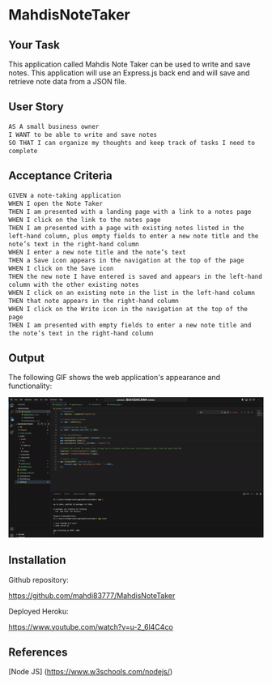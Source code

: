 # MahdisNoteTaker

## Your Task

This application called Mahdis Note Taker can be used to write and save notes. This application will use an Express.js back end and will save and retrieve note data from a JSON file.

## User Story

```
AS A small business owner
I WANT to be able to write and save notes
SO THAT I can organize my thoughts and keep track of tasks I need to complete
```

## Acceptance Criteria

```
GIVEN a note-taking application
WHEN I open the Note Taker
THEN I am presented with a landing page with a link to a notes page
WHEN I click on the link to the notes page
THEN I am presented with a page with existing notes listed in the left-hand column, plus empty fields to enter a new note title and the note’s text in the right-hand column
WHEN I enter a new note title and the note’s text
THEN a Save icon appears in the navigation at the top of the page
WHEN I click on the Save icon
THEN the new note I have entered is saved and appears in the left-hand column with the other existing notes
WHEN I click on an existing note in the list in the left-hand column
THEN that note appears in the right-hand column
WHEN I click on the Write icon in the navigation at the top of the page
THEN I am presented with empty fields to enter a new note title and the note’s text in the right-hand column
```

## Output

The following GIF shows the web application's appearance and functionality:

!["MahdisNoteTaker".](./media/MahdisNoteTaker.gif)

## Installation

Github repository:

https://github.com/mahdi83777/MahdisNoteTaker

Deployed Heroku:

https://www.youtube.com/watch?v=u-2_6l4C4co

## References

[Node JS] (https://www.w3schools.com/nodejs/)
